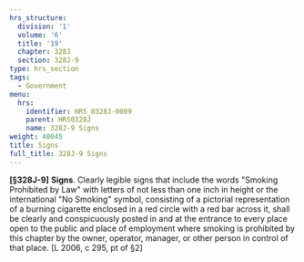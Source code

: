```yaml
---
hrs_structure:
  division: '1'
  volume: '6'
  title: '19'
  chapter: 328J
  section: 328J-9
type: hrs_section
tags:
  - Government
menu:
  hrs:
    identifier: HRS_0328J-0009
    parent: HRS0328J
    name: 328J-9 Signs
weight: 40045
title: Signs
full_title: 328J-9 Signs
---
```

**[§328J-9]** **Signs**. Clearly legible signs that include the words "Smoking Prohibited by Law" with letters of not less than one inch in height or the international "No Smoking" symbol, consisting of a pictorial representation of a burning cigarette enclosed in a red circle with a red bar across it, shall be clearly and conspicuously posted in and at the entrance to every place open to the public and place of employment where smoking is prohibited by this chapter by the owner, operator, manager, or other person in control of that place. [L 2006, c 295, pt of §2]
